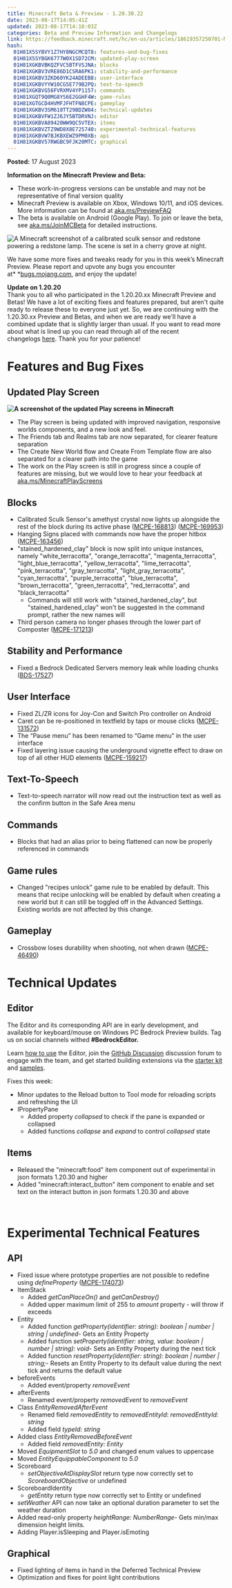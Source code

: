 ```yaml
---
title: Minecraft Beta & Preview - 1.20.30.22
date: 2023-08-17T14:05:41Z
updated: 2023-08-17T14:18:03Z
categories: Beta and Preview Information and Changelogs
link: https://feedback.minecraft.net/hc/en-us/articles/18619357250701-Minecraft-Beta-Preview-1-20-30-22
hash:
  01H81X5SYBVY1Z7HY8NGCMCQT8: features-and-bug-fixes
  01H81X5SYBGK6777W0X1SD72CM: updated-play-screen
  01H81XGKBVBKQZFVC5BTFVSJNA: blocks
  01H81XGKBV3VRE86D1CSRA6PK1: stability-and-performance
  01H81XGKBV3ZKD60YK24ADEEB8: user-interface
  01H81XGKBVYYW10CG5E779B2PQ: text-to-speech
  01H81XGKBVG56FVRXMV4YP1157: commands
  01H81XGQT9Q0MG8YS6E2GGHF4W: game-rules
  01H81XGTGCD4HVMFJFHTFN8CPE: gameplay
  01H81XGKBV3SM618TT29BDZW84: technical-updates
  01H81XGKBVFW1ZJ6JY5BTDRVNJ: editor
  01H81XGKBVA89420WW9QC5VTEX: items
  01H81XGKBVZTZ9WD8X8E725740: experimental-technical-features
  01H81XGKBVW7BJKBXEWZ9PM0XB: api
  01H81XGKBV57RWGBC9FJK20MTC: graphical
---
```


**Posted:** 17 August 2023

**Information on the Minecraft Preview and Beta:**

- These work-in-progress versions can be unstable and may not be representative of final version quality
- Minecraft Preview is available on Xbox, Windows 10/11, and iOS devices. More information can be found at [aka.ms/PreviewFAQ](https://aka.ms/PreviewFAQ)
- The beta is available on Android (Google Play). To join or leave the beta, see [aka.ms/JoinMCBeta](https://aka.ms/JoinMCBeta) for detailed instructions.

![A Minecraft screenshot of a calibrated sculk sensor and redstone powering a redstone lamp. The scene is set in a cherry grove at night.](https://feedback.minecraft.net/hc/article_attachments/18619365356813)

We have some more fixes and tweaks ready for you in this week’s Minecraft Preview. Please report and upvote any bugs you encounter at* *[bugs.mojang.com](http://bugs.mojang.com/), and enjoy the update!

**Update on 1.20.20**  
Thank you to all who participated in the 1.20.20.xx Minecraft Preview and Betas! We have a lot of exciting fixes and features prepared, but aren't quite ready to release these to everyone just yet. So, we are continuing with the 1.20.30.xx Preview and Betas, and when we are ready we'll have a combined update that is slightly larger than usual. If you want to read more about what is lined up you can read through all of the recent changelogs [here](https://feedback.minecraft.net/hc/en-us/sections/360001185332). Thank you for your patience!

# **Features and Bug Fixes**

## **Updated Play Screen**

**![A screenshot of the updated Play screens in Minecraft](https://feedback.minecraft.net/hc/article_attachments/18619725686029)**

- The Play screen is being updated with improved navigation, responsive worlds components, and a new look and feel.
- The Friends tab and Realms tab are now separated, for clearer feature separation
- The Create New World flow and Create From Template flow are also separated for a clearer path into the game
- The work on the Play screen is still in progress since a couple of features are missing, but we would love to hear your feedback at [aka.ms/MinecraftPlayScreens](https://aka.ms/MinecraftPlayScreens)

## **Blocks**

- Calibrated Sculk Sensor's amethyst crystal now lights up alongside the rest of the block during its active phase ([MCPE-168813](https://bugs.mojang.com/browse/MCPE-168813)) ([MCPE-169953](https://bugs.mojang.com/browse/MCPE-169953))
- Hanging Signs placed with commands now have the proper hitbox ([MCPE-163456](https://bugs.mojang.com/browse/MCPE-163456))
- "stained_hardened_clay" block is now split into unique instances, namely "white_terracotta", "orange_terracotta", "magenta_terracotta", "light_blue_terracotta", "yellow_terracotta", "lime_terracotta", "pink_terracotta", "gray_terracotta", "light_gray_terracotta", "cyan_terracotta", "purple_terracotta", "blue_terracotta", "brown_terracotta", "green_terracotta", "red_terracotta", and "black_terracotta"
  - Commands will still work with "stained_hardened_clay", but "stained_hardened_clay" won't be suggested in the command prompt, rather the new names will
- Third person camera no longer phases through the lower part of Composter ([MCPE-171213](https://bugs.mojang.com/browse/MCPE-171213)) 

## **Stability and Performance**

- Fixed a Bedrock Dedicated Servers memory leak while loading chunks ([BDS-17527](https://bugs.mojang.com/browse/BDS-17527)) 

## **User Interface**

- Fixed ZL/ZR icons for Joy-Con and Switch Pro controller on Android
- Caret can be re-positioned in textfield by taps or mouse clicks ([MCPE-131572](https://bugs.mojang.com/browse/MCPE-131572))
- The “Pause menu” has been renamed to “Game menu” in the user interface
- Fixed layering issue causing the underground vignette effect to draw on top of all other HUD elements ([MCPE-159217](https://bugs.mojang.com/browse/MCPE-159217))

## **Text-To-Speech**

- Text-to-speech narrator will now read out the instruction text as well as the confirm button in the Safe Area menu 

## **Commands**

- Blocks that had an alias prior to being flattened can now be properly referenced in commands 

## **Game rules**

- Changed "recipes unlock" game rule to be enabled by default. This means that recipe unlocking will be enabled by default when creating a new world but it can still be toggled off in the Advanced Settings. Existing worlds are not affected by this change. 

## **Gameplay**

- Crossbow loses durability when shooting, not when drawn ([MCPE-46490](https://bugs.mojang.com/browse/MCPE-46490)) 

# **Technical Updates**

## **Editor**

The Editor and its corresponding API are in early development, and available for keyboard/mouse on Windows PC Bedrock Preview builds. Tag us on social channels withed **\#BedrockEditor.**

Learn [how to use](https://aka.ms/LearnEditor) the Editor, join the [GitHub Discussion](https://github.com/Mojang/minecraft-editor/discussions) discussion forum to engage with the team, and get started building extensions via the [starter kit](https://github.com/Mojang/minecraft-editor-extension-starter-kit) and [samples](https://github.com/Mojang/minecraft-editor-extension-samples).

Fixes this week:

- Minor updates to the Reload button to Tool mode for reloading scripts and refreshing the UI
- IPropertyPane
  - Added property *collapsed* to check if the pane is expanded or collapsed
  - Added functions *collapse* and *expand* to control *collapsed* state

## **Items**

- Released the "minecraft:food" item component out of experimental in json formats 1.20.30 and higher 
- Added "minecraft:interact_button" item component to enable and set text on the interact button in json formats 1.20.30 and above 

 

# **Experimental Technical Features**

## **API**

- Fixed issue where prototype properties are not possible to redefine using *defineProperty* ([MCPE-174073](https://bugs.mojang.com/browse/MCPE-174073)) 
- ItemStack
  - Added *getCanPlaceOn()* and *getCanDestroy()*
  - Added upper maximum limit of 255 to *amount* property - will throw if exceeds
- Entity
  - Added function *getProperty(identifier: string): boolean \| number \| string \| undefined*- Gets an Entity Property
  - Added function *setProperty(identifier: string, value: boolean \| number \| string): void*- Sets an Entity Property during the next tick
  - Added function *resetProperty(identifier: string): boolean \| number \| string;*- Resets an Entity Property to its default value during the next tick and returns the default value
- beforeEvents
  - Added event/property *removeEvent*
- afterEvents
  - Renamed event/property *removedEvent* to *removeEvent*
- Class *EntityRemovedAfterEvent*
  - Renamed field *removedEntity* to *removedEntityId*: *removedEntityId: string*
  - Added field *typeId: string*
- Added class *EntityRemovedBeforeEvent*
  - Added field *removedEntity: Entity*
- Moved *EquipmentSlot* to *5.0* and changed enum values to uppercase
- Moved *EntityEquippableComponent* to *5.0*
- Scoreboard
  - *setObjectiveAtDisplaySlot* return type now correctly set to *ScoreboardObjective* or undefined
- ScoreboardIdentity
  - *getEntity* return type now correctly set to Entity or undefined
- *setWeather* API can now take an optional duration parameter to set the weather duration
- Added read-only property *heightRange: NumberRange*- Gets min/max dimension height limits.
- Adding Player.isSleeping and Player.isEmoting 

## **Graphical**

- Fixed lighting of items in hand in the Deferred Technical Preview 
- Optimization and fixes for point light contributions

